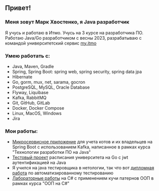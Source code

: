 ## Привет!
### Меня зовут Марк Хвостенко, я Java разработчик
Я учусь и работаю в Итмо. Учусь на 3 курсе на разработчика ПО. Работаю Java/Go разработчиком с весны 2023, разрабатываю с командой университетский сервис [my.itmo](https://my.itmo.ru/)
### Умею работать с:
* Java, Maven, Gradle
* Spring, Spring Boot: spring web, spring security, spring data jpa
* Hibernate
* Go, gorm, mux, net, sarama, gocron
* PostgreSQL, MySQL, Oracle Database
* Flyway, Liquibase
* Kafka, RabbitMQ
* Git, GitHub, GitLab
* Docker, Docker Compose
* Linux, MacOS, Windows
* Jira
### Мои работы:
* [Микросервисное приложение](https://github.com/Marcelo20044/cats-owners-service.git) для учета котов и их владельцев на Spring Boot с использованием Kafka, написанное в рамках курса "Технологии разработки ПО на Java"
* [Тестовый проект](https://github.com/Marcelo20044/schedule-myitmo) расписания университета на Go с jwt аутентификацией на Java  
* Я учился на java тестировщика в нетологии, так что вот [дипломная работа](https://github.com/Marcelo20044/ShopTest.git) по автоматизированному тестированию
* [Лабораторные работы](https://github.com/Marcelo20044/oop-labs.git) на C# с применением кучи патернов ООП в рамках курса "ООП на C#"
<!--
**Marcelo20044/Marcelo20044** is a ✨ _special_ ✨ repository because its `README.md` (this file) appears on your GitHub profile.

Here are some ideas to get you started:

- 🔭 I’m currently working on ...
- 🌱 I’m currently learning ...
- 👯 I’m looking to collaborate on ...
- 🤔 I’m looking for help with ...
- 💬 Ask me about ...
- 📫 How to reach me: ...
- 😄 Pronouns: ...
- ⚡ Fun fact: ...
-->
